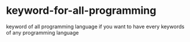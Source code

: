 # keyword-for-all-programming
keyword of all programming language if you want to have every keywords of any programming language 
